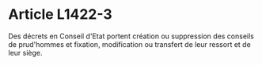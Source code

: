 # Article L1422-3

Des décrets en Conseil d'Etat portent création ou suppression des conseils de prud'hommes et fixation, modification ou transfert de leur ressort et de leur siège.